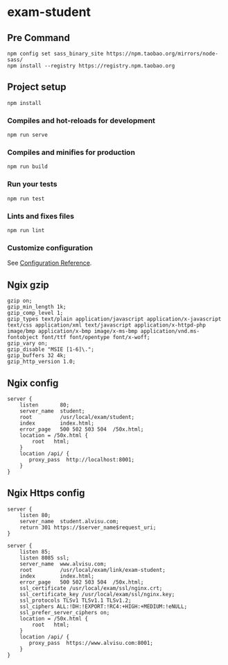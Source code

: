 # exam-student

## Pre Command
```
npm config set sass_binary_site https://npm.taobao.org/mirrors/node-sass/
npm install --registry https://registry.npm.taobao.org  
```


## Project setup
```
npm install
```

### Compiles and hot-reloads for development
```
npm run serve
```

### Compiles and minifies for production
```
npm run build
```

### Run your tests
```
npm run test
```

### Lints and fixes files
```
npm run lint
```

### Customize configuration
See [Configuration Reference](https://cli.vuejs.org/config/).


## Ngix gzip
```
gzip on;
gzip_min_length 1k;
gzip_comp_level 1;
gzip_types text/plain application/javascript application/x-javascript text/css application/xml text/javascript application/x-httpd-php image/bmp application/x-bmp image/x-ms-bmp application/vnd.ms-fontobject font/ttf font/opentype font/x-woff;
gzip_vary on;
gzip_disable "MSIE [1-6]\.";
gzip_buffers 32 4k;
gzip_http_version 1.0;
```

## Ngix config
```
server {
    listen       80;
    server_name  student;
    root         /usr/local/exam/student;
    index        index.html;
    error_page   500 502 503 504  /50x.html;
    location = /50x.html {
        root   html;
    }
    location /api/ {
       proxy_pass  http://localhost:8001;
    }
}
```


## Ngix Https config
```
server {
    listen 80;
    server_name  student.alvisu.com;
    return 301 https://$server_name$request_uri;
}

server {
    listen 85;
    listen 8085 ssl;
    server_name  www.alvisu.com;
    root         /usr/local/exam/link/exam-student;
    index        index.html;
    error_page   500 502 503 504  /50x.html;
    ssl_certificate /usr/local/exam/ssl/nginx.crt;
    ssl_certificate_key /usr/local/exam/ssl/nginx.key;
    ssl_protocols TLSv1 TLSv1.1 TLSv1.2;
    ssl_ciphers ALL:!DH:!EXPORT:!RC4:+HIGH:+MEDIUM:!eNULL;
    ssl_prefer_server_ciphers on;
    location = /50x.html {
        root   html;
    }
    location /api/ {
       proxy_pass  https://www.alvisu.com:8001;
    }
}
```

